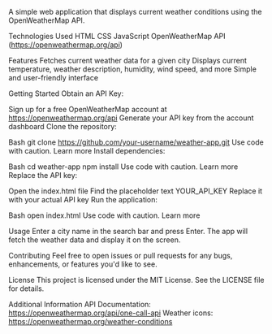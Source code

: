 A simple web application that displays current weather conditions using the OpenWeatherMap API.

Technologies Used
HTML CSS JavaScript OpenWeatherMap API (https://openweathermap.org/api)

Features
Fetches current weather data for a given city Displays current temperature, weather description, humidity, wind speed, and more Simple and user-friendly interface

Getting Started
Obtain an API Key:

Sign up for a free OpenWeatherMap account at https://openweathermap.org/api Generate your API key from the account dashboard Clone the repository:

Bash git clone https://github.com/your-username/weather-app.git Use code with caution. Learn more Install dependencies:

Bash cd weather-app npm install Use code with caution. Learn more Replace the API key:

Open the index.html file Find the placeholder text YOUR_API_KEY Replace it with your actual API key Run the application:

Bash open index.html Use code with caution. Learn more

Usage
Enter a city name in the search bar and press Enter. The app will fetch the weather data and display it on the screen.

Contributing
Feel free to open issues or pull requests for any bugs, enhancements, or features you'd like to see.

License
This project is licensed under the MIT License. See the LICENSE file for details.

Additional Information
API Documentation: https://openweathermap.org/api/one-call-api Weather icons: https://openweathermap.org/weather-conditions

